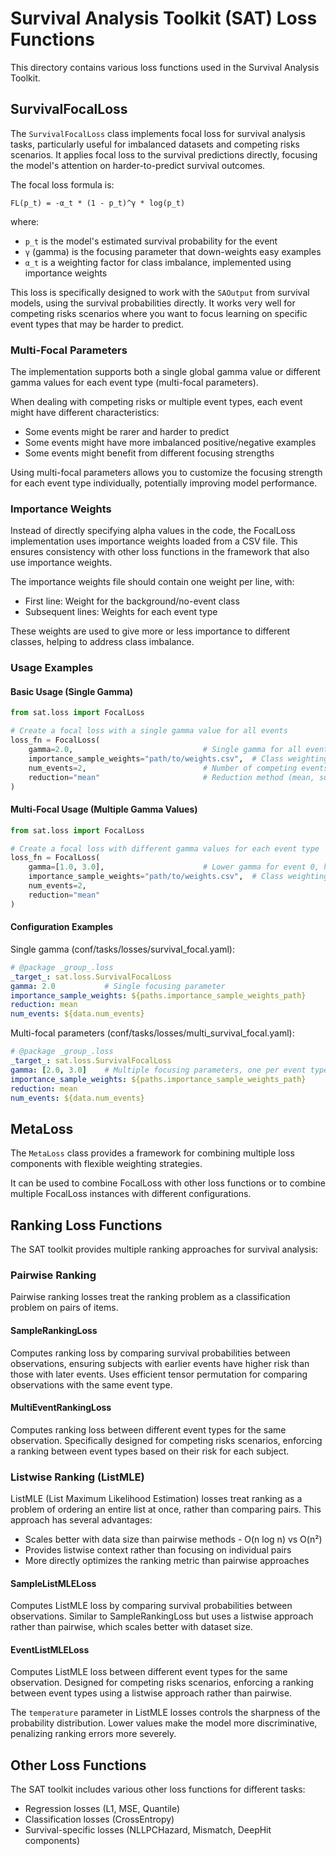 # Survival Analysis Toolkit (SAT) Loss Functions

This directory contains various loss functions used in the Survival Analysis Toolkit.

## SurvivalFocalLoss

The `SurvivalFocalLoss` class implements focal loss for survival analysis tasks, particularly useful for imbalanced datasets and competing risks scenarios. It applies focal loss to the survival predictions directly, focusing the model's attention on harder-to-predict survival outcomes.

The focal loss formula is:
```
FL(p_t) = -α_t * (1 - p_t)^γ * log(p_t)
```

where:
- `p_t` is the model's estimated survival probability for the event
- `γ` (gamma) is the focusing parameter that down-weights easy examples
- `α_t` is a weighting factor for class imbalance, implemented using importance weights

This loss is specifically designed to work with the `SAOutput` from survival models, using the survival probabilities directly. It works very well for competing risks scenarios where you want to focus learning on specific event types that may be harder to predict.

### Multi-Focal Parameters

The implementation supports both a single global gamma value or different gamma values for each event type (multi-focal parameters).

When dealing with competing risks or multiple event types, each event might have different characteristics:
- Some events might be rarer and harder to predict
- Some events might have more imbalanced positive/negative examples
- Some events might benefit from different focusing strengths

Using multi-focal parameters allows you to customize the focusing strength for each event type individually, potentially improving model performance.

### Importance Weights

Instead of directly specifying alpha values in the code, the FocalLoss implementation uses importance weights loaded from a CSV file. This ensures consistency with other loss functions in the framework that also use importance weights.

The importance weights file should contain one weight per line, with:
- First line: Weight for the background/no-event class
- Subsequent lines: Weights for each event type

These weights are used to give more or less importance to different classes, helping to address class imbalance.

### Usage Examples

#### Basic Usage (Single Gamma)
```python
from sat.loss import FocalLoss

# Create a focal loss with a single gamma value for all events
loss_fn = FocalLoss(
    gamma=2.0,                             # Single gamma for all events
    importance_sample_weights="path/to/weights.csv",  # Class weighting
    num_events=2,                          # Number of competing events
    reduction="mean"                       # Reduction method (mean, sum, none)
)
```

#### Multi-Focal Usage (Multiple Gamma Values)
```python
from sat.loss import FocalLoss

# Create a focal loss with different gamma values for each event type
loss_fn = FocalLoss(
    gamma=[1.0, 3.0],                      # Lower gamma for event 0, higher for event 1
    importance_sample_weights="path/to/weights.csv",  # Class weighting
    num_events=2,
    reduction="mean"
)
```

#### Configuration Examples

Single gamma (conf/tasks/losses/survival_focal.yaml):
```yaml
# @package _group_.loss
_target_: sat.loss.SurvivalFocalLoss
gamma: 2.0           # Single focusing parameter
importance_sample_weights: ${paths.importance_sample_weights_path}
reduction: mean
num_events: ${data.num_events}
```

Multi-focal parameters (conf/tasks/losses/multi_survival_focal.yaml):
```yaml
# @package _group_.loss
_target_: sat.loss.SurvivalFocalLoss
gamma: [2.0, 3.0]    # Multiple focusing parameters, one per event type
importance_sample_weights: ${paths.importance_sample_weights_path}
reduction: mean
num_events: ${data.num_events}
```

## MetaLoss

The `MetaLoss` class provides a framework for combining multiple loss components with flexible weighting strategies.

It can be used to combine FocalLoss with other loss functions or to combine multiple FocalLoss instances with different configurations.

## Ranking Loss Functions

The SAT toolkit provides multiple ranking approaches for survival analysis:

### Pairwise Ranking

Pairwise ranking losses treat the ranking problem as a classification problem on pairs of items.

#### SampleRankingLoss

Computes ranking loss by comparing survival probabilities between observations, ensuring subjects with earlier events have higher risk than those with later events. Uses efficient tensor permutation for comparing observations with the same event type.

#### MultiEventRankingLoss

Computes ranking loss between different event types for the same observation. Specifically designed for competing risks scenarios, enforcing a ranking between event types based on their risk for each subject.

### Listwise Ranking (ListMLE)

ListMLE (List Maximum Likelihood Estimation) losses treat ranking as a problem of ordering an entire list at once, rather than comparing pairs. This approach has several advantages:

- Scales better with data size than pairwise methods - O(n log n) vs O(n²)
- Provides listwise context rather than focusing on individual pairs
- More directly optimizes the ranking metric than pairwise approaches

#### SampleListMLELoss

Computes ListMLE loss by comparing survival probabilities between observations. Similar to SampleRankingLoss but uses a listwise approach rather than pairwise, which scales better with dataset size.

#### EventListMLELoss

Computes ListMLE loss between different event types for the same observation. Designed for competing risks scenarios, enforcing a ranking between event types using a listwise approach rather than pairwise.

The `temperature` parameter in ListMLE losses controls the sharpness of the probability distribution. Lower values make the model more discriminative, penalizing ranking errors more severely.

## Other Loss Functions

The SAT toolkit includes various other loss functions for different tasks:
- Regression losses (L1, MSE, Quantile)
- Classification losses (CrossEntropy)
- Survival-specific losses (NLLPCHazard, Mismatch, DeepHit components)